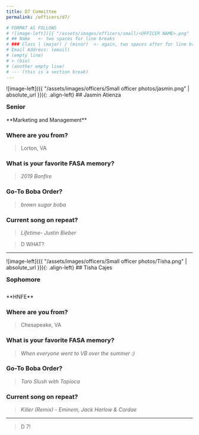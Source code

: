 ```yaml
---
title: D7 Committee
permalink: /officers/d7/

# FORMAT AS FOLLOWS
# ![image-left]({{ "/assets/images/officers/small/<OFFICER NAME>.png" | absolute_url }}){: .align-left}
# ## Name   <- two spaces for line breaks
# ### Class | (major) / (minor)  <- again, two spaces after for line breaks
# Email Address: (email)
# (empty line)
# > (bio)
# (another empty line)
# --- (this is a section break)
---
```

<div id="Jasmin"></div>
![image-left]({{ "/assets/images/officers/Small officer photos/jasmin.png" | absolute_url }}){: .align-left}
## Jasmin Atienza
<p style="margin-bottom: 0.45em; padding: 0">
<a href="https://www.instagram.com/jasminatienza_/" style="margin: 0; padding: 0"><i class="fa fa-2x fa-fw fa-instagram" style="color: #494e48"></i></a>
<a href="mailto:jasmina@vt.edu" style="margin: 0; padding: 0"><i class="fa fa-2x fa-fw fa-envelope" style="color: #494e48"></i></a></p>
<h3 style="margin-top: 0">Senior</h3>
**Marketing and Management**  


### **Where are you from?**

> Lorton, VA

### **What is your favorite FASA memory?**

> *2019 Bonfire*

### **Go-To Boba Order?**

> *brown sugar boba*

### **Current song on repeat?**

> *Lifetime- Justin Bieber*

>D WHAT?

---
<div id="Tisha"></div>
![image-left]({{ "/assets/images/officers/Small officer photos/Tisha.png" | absolute_url }}){: .align-left}
## Tisha Cajes
<p style="margin-bottom: 0.45em; padding: 0"></p>
<a href="https://www.instagram.com/tt.fit_/" style="margin: 0; padding: 0"><i class="fa fa-2x fa-fw fa-instagram" style="color: #494e48"></i></a>
<a href="mailto:tishac@vt.edu" style="margin: 0; padding: 0"><i class="fa fa-2x fa-fw fa-envelope" style="color: #494e48"></i></a></p>
<h3 style="margin-top: 0">Sophomore</h3>
<div style="margin-top: 2em"></div>
**HNFE**

### **Where are you from?**

> Chesapeake, VA

### **What is your favorite FASA memory?**

> *When everyone went to VB over the summer :)*

### **Go-To Boba Order?**

> *Taro Slush with Tapioca*

### **Current song on repeat?**

> *Killer (Remix) - Eminem, Jack Harlow & Cordae*
****  

> D 7!
